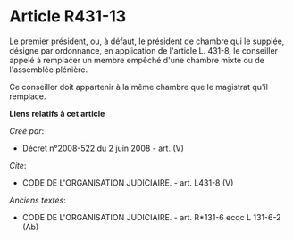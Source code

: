 # Article R431-13

Le premier président, ou, à défaut, le président de chambre qui le supplée, désigne par ordonnance, en application de
l'article L. 431-8, le conseiller appelé à remplacer un membre empêché d'une chambre mixte ou de l'assemblée plénière.

Ce conseiller doit appartenir à la même chambre que le magistrat qu'il remplace.

**Liens relatifs à cet article**

_Créé par_:

  - Décret n°2008-522 du 2 juin 2008 - art. (V)

_Cite_:

  - CODE DE L'ORGANISATION JUDICIAIRE. - art. L431-8 (V)

_Anciens textes_:

  - CODE DE L'ORGANISATION JUDICIAIRE. - art. R*131-6 ecqc L 131-6-2 (Ab)
